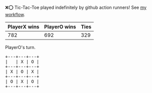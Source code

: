 :x::o: Tic-Tac-Toe played indefinitely by github action runners! See [my workflow](.github/workflows/play.yaml).

|PlayerX wins|PlayerO wins|Ties|
|-|-|-|
|782|692|329|

PlayerO's turn.

<pre>
+---+---+---+
|   | X | O |
+---+---+---+
| X | O | X |
+---+---+---+
| O | X | O |
+---+---+---+
</pre>